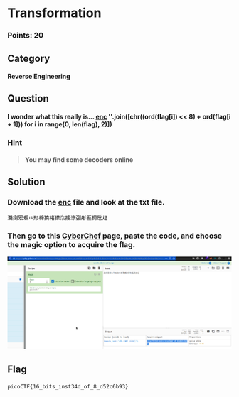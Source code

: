 # Transformation
### Points: 20

## Category
#### Reverse Engineering

## Question
#### I wonder what this really is... [enc](https://mercury.picoctf.net/static/a757282979af14ab5ed74f0ed5e2ca95/enc) ''.join([chr((ord(flag[i]) << 8) + ord(flag[i + 1])) for i in range(0, len(flag), 2)])
### Hint
>#### You may find some decoders online



## Solution 
### Download the [enc](https://mercury.picoctf.net/static/a757282979af14ab5ed74f0ed5e2ca95/enc) file and look at the txt file. 
```base
灩捯䍔䙻ㄶ形楴獟楮獴㌴摟潦弸彤㔲挶戹㍽
```
### Then go to this [CyberChef](https://gchq.github.io/CyberChef/#recipe=Magic(3,true,false,'picoctf')&input=54Gp5o2v5I2U5Jm744S25b2i5qW0542f5qWu542044y05pGf5r2m5by45b2k45Sy5oy25oi54429) page, paste the code, and choose the magic option to acquire the flag. 
![pico](a/1.png)

## Flag
`picoCTF{16_bits_inst34d_of_8_d52c6b93}`